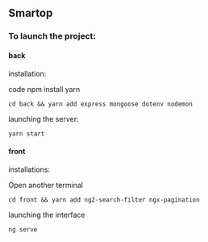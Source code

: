 ## Smartop

### To launch the project:

#### back
installation:

code
npm install yarn

`cd back && yarn add express mongoose dotenv nodemon`

launching the server:

`yarn start`

#### front
installations:

Open another terminal

`cd front && yarn add ng2-search-filter ngx-pagination`

launching the interface

`ng serve`
